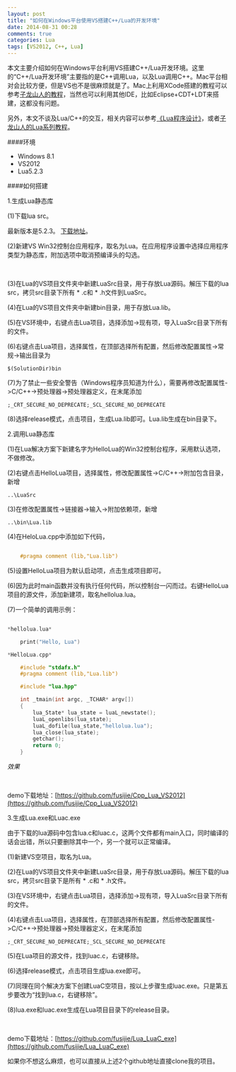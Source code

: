 ```yaml
---
layout: post
title: "如何在Windows平台使用VS搭建C++/Lua的开发环境"
date: 2014-08-31 00:28
comments: true
categories: Lua
tags: [VS2012, C++, Lua]
---
```


本文主要介绍如何在Windows平台利用VS搭建C++/Lua开发环境。这里的“C++/Lua开发环境”主要指的是C++调用Lua，以及Lua调用C++。Mac平台相对会比较方便，但是VS也不是很麻烦就是了。Mac上利用XCode搭建的教程可以参考[子龙山人的教程](http://4gamers.cn/archives/242)，当然也可以利用其他IDE，比如Eclipse+CDT+LDT来搭建，这都没有问题。

另外，本文不谈及Lua/C++的交互，相关内容可以参考[《Lua程序设计》](http://book.luaer.cn/)，或者[子龙山人的Lua系列教程](http://4gamers.cn/)。

<!-- more -->

####环境

 * Windows 8.1
 * VS2012
 * Lua5.2.3

####如何搭建

1.生成Lua静态库

(1)下载lua src。

最新版本是5.2.3。 [下载地址](http://www.lua.org/download.html)。

(2)新建VS Win32控制台应用程序，取名为Lua。在应用程序设置中选择应用程序类型为静态库，附加选项中取消预编译头的勾选。

<div align="center"><img src="http://www-fusijie-com.qiniudn.com/vslua_pic_1.png" alt="" border="0" title="" /><br></br></div>


(3)在Lua的VS项目文件夹中新建LuaSrc目录，用于存放Lua源码。解压下载的lua src，拷贝src目录下所有 * .c和 * .h文件到LuaSrc。

(4)在Lua的VS项目文件夹中新建bin目录，用于存放Lua.lib。

(5)在VS环境中，右键点击Lua项目，选择添加->现有项，导入LuaSrc目录下所有的文件。

(6)右键点击Lua项目，选择属性，在顶部选择所有配置，然后修改配置属性->常规->输出目录为

	$(SolutionDir)bin

(7)为了禁止一些安全警告（Windows程序员知道为什么），需要再修改配置属性->C/C++->预处理器->预处理器定义，在末尾添加

	;_CRT_SECURE_NO_DEPRECATE;_SCL_SECURE_NO_DEPRECATE

(8)选择release模式，点击项目，生成Lua.lib即可。Lua.lib生成在bin目录下。

2.调用Lua静态库

(1)在Lua解决方案下新建名字为HelloLua的Win32控制台程序，采用默认选项，不做修改。

(2)右键点击HelloLua项目，选择属性，修改配置属性->C/C++->附加包含目录，新增

	..\LuaSrc

(3)在修改配置属性->链接器->输入->附加依赖项，新增

	..\bin\Lua.lib

(4)在HeloLua.cpp中添加如下代码，

``` cpp 调用lua.lib

	#pragma comment (lib,"Lua.lib")

```

(5)设置HelloLua项目为默认启动项，点击生成项目即可。

(6)因为此时main函数并没有执行任何代码，所以控制台一闪而过。右键HelloLua项目的源文件，添加新建项，取名hellolua.lua。

(7)一个简单的调用示例：

``` cpp demo

*hellolua.lua*

	print("Hello, Lua")

*HelloLua.cpp*

	#include "stdafx.h"
	#pragma comment (lib,"Lua.lib")

	#include "lua.hpp"

	int _tmain(int argc, _TCHAR* argv[])
	{
		lua_State* lua_state = luaL_newstate(); 
		luaL_openlibs(lua_state);
		luaL_dofile(lua_state,"hellolua.lua");
		lua_close(lua_state);
		getchar();
		return 0;
	}

```

*效果*

<div align="center"><img src="http://www-fusijie-com.qiniudn.com/vslua_pic_2.png" alt="" border="0" title="" /><br></br></div>

demo下载地址：[https://github.com/fusijie/Cpp_Lua_VS2012](https://github.com/fusijie/Cpp_Lua_VS2012)

3.生成Lua.exe和Luac.exe

由于下载的lua源码中包含lua.c和luac.c，这两个文件都有main入口，同时编译的话会出错，所以只要删除其中一个，另一个就可以正常编译。

(1)新建VS空项目，取名为Lua。

(2)在Lua的VS项目文件夹中新建LuaSrc目录，用于存放Lua源码。解压下载的lua src，拷贝src目录下是所有 * .c和 * .h文件。

(3)在VS环境中，右键点击Lua项目，选择添加->现有项，导入LuaSrc目录下所有的文件。

(4)右键点击Lua项目，选择属性，在顶部选择所有配置，然后修改配置属性->C/C++->预处理器->预处理器定义，在末尾添加

	;_CRT_SECURE_NO_DEPRECATE;_SCL_SECURE_NO_DEPRECATE

(5)在Lua项目的源文件，找到luac.c，右键移除。

(6)选择release模式，点击项目生成lua.exe即可。

(7)同理在同个解决方案下创建LuaC空项目，按以上步骤生成luac.exe。只是第五步要改为“找到lua.c，右键移除”。

(8)lua.exe和luac.exe生成在Lua项目目录下的release目录。

<div align="center"><img src="http://www-fusijie-com.qiniudn.com/vslua_pic_3.png" alt="" border="0" title="" /><br></br></div>

demo下载地址：[https://github.com/fusijie/Lua_LuaC_exe](https://github.com/fusijie/Lua_LuaC_exe)

如果你不想这么麻烦，也可以直接从上述2个github地址直接clone我的项目。
